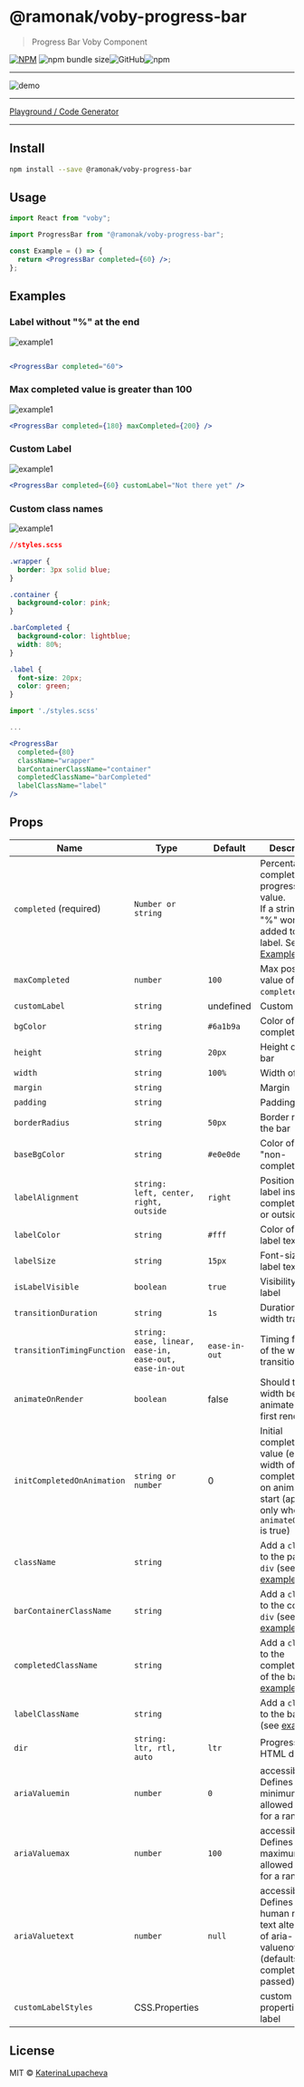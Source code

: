 # @ramonak/voby-progress-bar

> Progress Bar Voby Component

[![NPM](https://img.shields.io/npm/v/@ramonak/voby-progress-bar.svg)](https://www.npmjs.com/package/@ramonak/voby-progress-bar) ![npm bundle size](https://img.shields.io/bundlephobia/min/@ramonak/voby-progress-bar)![GitHub](https://img.shields.io/github/license/katerinalupacheva/voby-progress-bar)![npm](https://img.shields.io/npm/dw/@ramonak/voby-progress-bar)

---

![demo](https://i.ibb.co/Fgh0BsD/animated-demo.gif)

---

[Playground / Code Generator](https://katerinalupacheva.github.io/voby-progress-bar/)

---

## Install

```bash
npm install --save @ramonak/voby-progress-bar
```

## Usage

```jsx
import React from "voby";

import ProgressBar from "@ramonak/voby-progress-bar";

const Example = () => {
  return <ProgressBar completed={60} />;
};
```

## Examples

### Label without "%" at the end

![example1](./images/example1.png)

```jsx

<ProgressBar completed="60">
```

### Max completed value is greater than 100

![example1](./images/example2.png)

```jsx
<ProgressBar completed={180} maxCompleted={200} />
```

### Custom Label

![example1](./images/example3.png)

```jsx
<ProgressBar completed={60} customLabel="Not there yet" />
```

### Custom class names

![example1](./images/example4.png)

```css
//styles.scss

.wrapper {
  border: 3px solid blue;
}

.container {
  background-color: pink;
}

.barCompleted {
  background-color: lightblue;
  width: 80%;
}

.label {
  font-size: 20px;
  color: green;
}
```

```jsx
import './styles.scss'

...

<ProgressBar
  completed={80}
  className="wrapper"
  barContainerClassName="container"
  completedClassName="barCompleted"
  labelClassName="label"
/>
```

## Props

| Name                       | Type                                                           | Default       | Description                                                                                                                   |
| -------------------------- | -------------------------------------------------------------- | ------------- | ----------------------------------------------------------------------------------------------------------------------------- |
| `completed` (required)     | `Number or string`                                             |               | Percentage of completed progress bar value. <br/> If a string, the "%" won't be added to the label. See [Examples](#examples) |
| `maxCompleted`             | `number`                                                       | `100`         | Max possible value of the `completed` prop                                                                                    |
| `customLabel`              | `string`                                                       | undefined     | Custom label                                                                                                                  |
| `bgColor`                  | `string`                                                       | `#6a1b9a`     | Color of the completed bar                                                                                                    |
| `height`                   | `string`                                                       | `20px`        | Height of the bar                                                                                                             |
| `width`                    | `string`                                                       | `100%`        | Width of the bar                                                                                                              |
| `margin`                   | `string`                                                       |               | Margin                                                                                                                        |
| `padding`                  | `string`                                                       |               | Padding                                                                                                                       |
| `borderRadius`             | `string`                                                       | `50px`        | Border radius of the bar                                                                                                      |
| `baseBgColor`              | `string`                                                       | `#e0e0de`     | Color of the "non-completed" bar                                                                                              |
| `labelAlignment`           | `string:` <br/> `left, center, right, outside`                 | `right`       | Position of the label inside the completed bar or outside bar                                                                 |
| `labelColor`               | `string`                                                       | `#fff`        | Color of the label text                                                                                                       |
| `labelSize`                | `string`                                                       | `15px`        | Font-size of the label text                                                                                                   |
| `isLabelVisible`           | `boolean`                                                      | `true`        | Visibility of the label                                                                                                       |
| `transitionDuration`       | `string`                                                       | `1s`          | Duration of the width transition                                                                                              |
| `transitionTimingFunction` | `string:` <br/> `ease, linear, ease-in, ease-out, ease-in-out` | `ease-in-out` | Timing function of the width transition                                                                                       |
| `animateOnRender`          | `boolean`                                                      | false         | Should the bar width be animated on the first render                                                                          |
| `initCompletedOnAnimation`          | `string or number`                                    | 0         | Initial completed value (e.g. the width of the completed bar) on animation start (applies only when `animateOnRender` is true)              |
| `className`                | `string`                                                       |               | Add a `className` to the parent `div` (see [example](#custom-class-names))                                                    |
| `barContainerClassName`    | `string`                                                       |               | Add a `className` to the container `div` (see [example](#custom-class-names))                                                 |
| `completedClassName`       | `string`                                                       |               | Add a `className` to the completed part of the bar (see [example](#custom-class-names))                                       |
| `labelClassName`           | `string`                                                       |               | Add a `className` to the bar label (see [example](#custom-class-names))                                                       |
| `dir`                      | `string:` <br/> `ltr, rtl, auto`                               | `ltr`         | Progressbar HTML direction                                                                                                    |
| `ariaValuemin`             | `number`                                                       | `0`           | accessibility: Defines the minimum allowed value for a range                                                                  |
| `ariaValuemax`             | `number`                                                       | `100`         | accessibility: Defines the maximum allowed value for a range                                                                  |
| `ariaValuetext`            | `number`                                                       | `null`        | accessibility: Defines the human readable text alternative of aria-valuenow (defaults to completed if not passed)             |
| `customLabelStyles`            |  CSS.Properties                                                     |         | custom CSS properties for a label           |

## License

MIT © [KaterinaLupacheva](https://github.com/KaterinaLupacheva)
